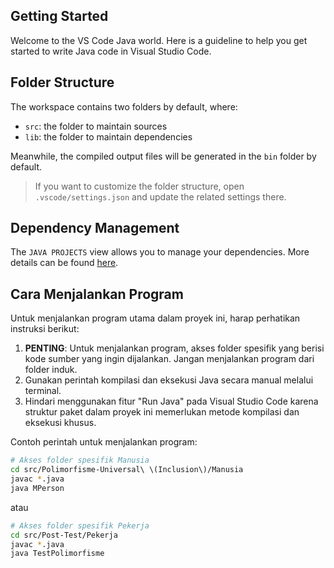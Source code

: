 ## Getting Started

Welcome to the VS Code Java world. Here is a guideline to help you get started to write Java code in Visual Studio Code.

## Folder Structure

The workspace contains two folders by default, where:

- `src`: the folder to maintain sources
- `lib`: the folder to maintain dependencies

Meanwhile, the compiled output files will be generated in the `bin` folder by default.

> If you want to customize the folder structure, open `.vscode/settings.json` and update the related settings there.

## Dependency Management

The `JAVA PROJECTS` view allows you to manage your dependencies. More details can be found [here](https://github.com/microsoft/vscode-java-dependency#manage-dependencies).

## Cara Menjalankan Program

Untuk menjalankan program utama dalam proyek ini, harap perhatikan instruksi berikut:

1. **PENTING**: Untuk menjalankan program, akses folder spesifik yang berisi kode sumber yang ingin dijalankan. Jangan menjalankan program dari folder induk.
2. Gunakan perintah kompilasi dan eksekusi Java secara manual melalui terminal.
3. Hindari menggunakan fitur "Run Java" pada Visual Studio Code karena struktur paket dalam proyek ini memerlukan metode kompilasi dan eksekusi khusus.

Contoh perintah untuk menjalankan program:
```bash
# Akses folder spesifik Manusia
cd src/Polimorfisme-Universal\ \(Inclusion\)/Manusia
javac *.java
java MPerson
```

atau

```bash
# Akses folder spesifik Pekerja
cd src/Post-Test/Pekerja
javac *.java
java TestPolimorfisme
```
